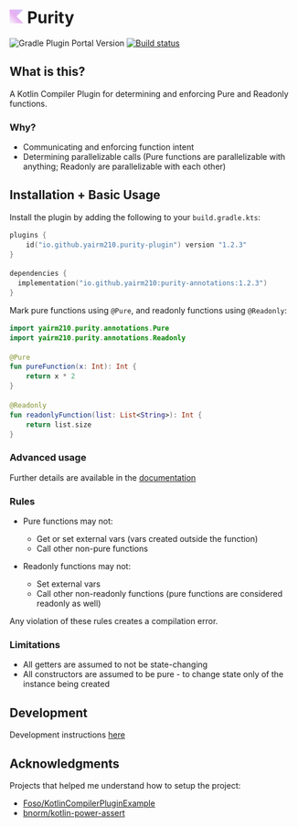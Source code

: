 #  <img src="docs/img/Purity.svg" width="24"> Purity

![Gradle Plugin Portal Version](https://img.shields.io/gradle-plugin-portal/v/io.github.yairm210.purity-plugin)
[![Build status](https://github.com/yairm210/Purity/actions/workflows/gradle.yml/badge.svg)](https://github.com/yairm210/Purity/actions/workflows/gradle.yml)

## What is this?

A Kotlin Compiler Plugin for determining and enforcing Pure and Readonly functions.

### Why?

- Communicating and enforcing function intent
- Determining parallelizable calls (Pure functions are parallelizable with anything; Readonly are parallelizable with each other)

## Installation + Basic Usage

Install the plugin by adding the following to your `build.gradle.kts`:

```kotlin
plugins {
    id("io.github.yairm210.purity-plugin") version "1.2.3"
}

dependencies {
  implementation("io.github.yairm210:purity-annotations:1.2.3")
}
```


Mark pure functions using `@Pure`, and readonly functions using `@Readonly`:

```kotlin
import yairm210.purity.annotations.Pure
import yairm210.purity.annotations.Readonly

@Pure
fun pureFunction(x: Int): Int {
    return x * 2
}

@Readonly
fun readonlyFunction(list: List<String>): Int {
    return list.size
}
```

### Advanced usage

Further details are available in the [documentation](https://yairm210.github.io/Purity/usage/advanced-usage/)

### Rules

- Pure functions may not:
  - Get or set external vars (vars created outside the function)
  - Call other non-pure functions

- Readonly functions may not:
  - Set external vars
  - Call other non-readonly functions (pure functions are considered readonly as well)

Any violation of these rules creates a compilation error.

### Limitations

- All getters are assumed to not be state-changing
- All constructors are assumed to be pure - to change state only of the instance being created

## Development

Development instructions [here](https://yairm210.github.io/Purity/development/development/)

## Acknowledgments

Projects that helped me understand how to setup the project:
* [Foso/KotlinCompilerPluginExample](https://github.com/Foso/KotlinCompilerPluginExample)
* [bnorm/kotlin-power-assert](https://github.com/bnorm/kotlin-power-assert)

